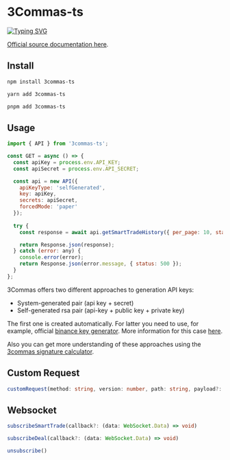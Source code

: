 # 3Commas-ts

<a href="https://git.io/typing-svg"><img src="https://readme-typing-svg.demolab.com?font=Fira+Code&weight=800&size=32&pause=1000&random=false&&lines=3Commas+API+provider;with+Typescript;" alt="Typing SVG" />

Official source documentation [here](https://github.com/3commas-io/3commas-official-api-docs#readme).

## Install
```bash
npm install 3commas-ts
```

```bash
yarn add 3commas-ts
```

```bash
pnpm add 3commas-ts
```

## Usage
```js
import { API } from '3commas-ts';

const GET = async () => {    
  const apiKey = process.env.API_KEY;
  const apiSecret = process.env.API_SECRET;

  const api = new API({
    apiKeyType: 'selfGenerated',
    key: apiKey,
    secrets: apiSecret, 
    forcedMode: 'paper'
  });
    
  try {
    const response = await api.getSmartTradeHistory({ per_page: 10, status: 'active' });

    return Response.json(response);
  } catch (error: any) {
    console.error(error);
    return Response.json(error.message, { status: 500 });
  }
};
```
3Commas offers two different approaches to generation API keys:
- System-generated pair (api key + secret)
- Self-generated rsa pair (api-key + public key + private key)

The first one is created automatically.
For latter you need to use, for example, official [binance key generator](https://github.com/binance/asymmetric-key-generator/releases).
More information for this case [here](https://github.com/3commas-io/3commas-official-api-docs/blob/master/signed_endpoints_rsa.md).

Also you can get more understanding of these approaches using the [3commas signature calculator](https://3commas-io.github.io/public-api-signature-calculator-example/).

## Custom Request
```ts
customRequest(method: string, version: number, path: string, payload?: any)
```

## Websocket
```ts
subscribeSmartTrade(callback?: (data: WebSocket.Data) => void)

subscribeDeal(callback?: (data: WebSocket.Data) => void)

unsubscribe()
```
